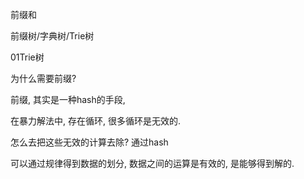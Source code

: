 前缀和

前缀树/字典树/Trie树

01Trie树



为什么需要前缀?

前缀, 其实是一种hash的手段,

在暴力解法中, 存在循环, 很多循环是无效的.

怎么去把这些无效的计算去除? 通过hash

可以通过规律得到数据的划分, 数据之间的运算是有效的, 是能够得到解的.

